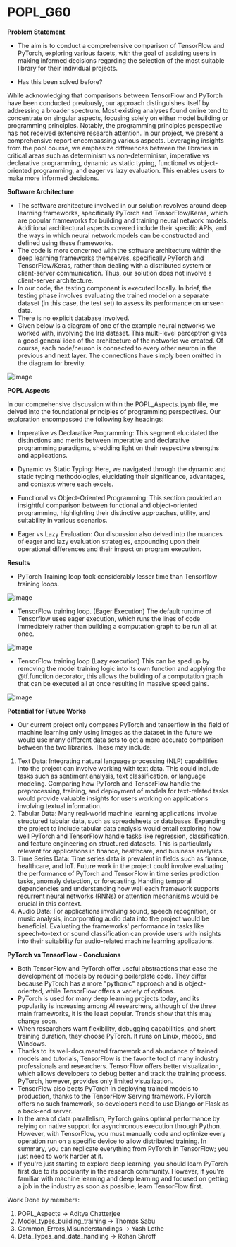# POPL_G60

**Problem Statement**
- The aim is to conduct a comprehensive comparison of TensorFlow and PyTorch, exploring various facets, with the goal of assisting users in making informed decisions regarding the selection of the most suitable library for their individual projects.

- Has this been solved before?

While acknowledging that comparisons between TensorFlow and PyTorch have been conducted previously, our approach distinguishes itself by addressing a broader spectrum. Most existing analyses found online tend to concentrate on singular aspects, focusing solely on either model building or programming principles. Notably, the programming principles perspective has not received extensive research attention. In our project, we present a comprehensive report encompassing various aspects. Leveraging insights from the popl course, we emphasize differences between the libraries in critical areas such as determinism vs non-determinism, imperative vs declarative programming, dynamic vs static typing, functional vs object-oriented programming, and eager vs lazy evaluation. This enables users to make more informed decisions.


**Software Architecture**
- The software architecture involved in our solution revolves around deep learning frameworks, specifically PyTorch and TensorFlow/Keras, which are popular frameworks for building and training neural network models. Additional architectural aspects covered include their specific APIs, and the ways in which neural network models can be constructed and defined using these frameworks.
- The code is more concerned with the software architecture within the deep learning frameworks themselves, specifically PyTorch and TensorFlow/Keras, rather than dealing with a distributed system or client-server communication. Thus, our solution does not involve a client-server architecture.
- In our code, the testing component is executed locally. In brief, the testing phase involves evaluating the trained model on a separate dataset (in this case, the test set) to assess its performance on unseen data. 
- There is no explicit database involved.
- Given below is a diagram of one of the example neural networks we worked with, involving the Iris dataset. This multi-level perceptron gives a good general idea of the architecture of the networks we created. Of course, each node/neuron is connected to every other neuron in the previous and next layer. The connections have simply been omitted in the diagram for brevity.

![image](https://github.com/thomas-sabu/POPL_G60/assets/91559478/1e96b14f-6304-4c5e-9502-b4dca4f93e56)





**POPL Aspects**

In our comprehensive discussion within the POPL_Aspects.ipynb file, we delved into the foundational principles of programming perspectives. Our exploration encompassed the following key headings:

- Imperative vs Declarative Programming:
  This segment elucidated the distinctions and merits between imperative and declarative programming paradigms, shedding light on their respective strengths and applications.

- Dynamic vs Static Typing:
  Here, we navigated through the dynamic and static typing methodologies, elucidating their significance, advantages, and contexts where each excels.

- Functional vs Object-Oriented Programming:
  This section provided an insightful comparison between functional and object-oriented programming, highlighting their distinctive approaches, utility, and suitability in various scenarios.

- Eager vs Lazy Evaluation:
  Our discussion also delved into the nuances of eager and lazy evaluation strategies, expounding upon their operational differences and their impact on program execution.



**Results**
- PyTorch Training loop took considerably lesser time than Tensorflow training loops.


![image](https://github.com/thomas-sabu/POPL_G60/assets/91559478/debdcc0f-87b1-4a8b-b7c1-8b5c700247dc)

- TensorFlow training loop. (Eager Execution)
The default runtime of Tensorflow uses eager execution, which runs the lines of code immediately rather than building a computation graph to be run all at once.



![image](https://github.com/thomas-sabu/POPL_G60/assets/91559478/abc97959-b216-43ca-8b8c-eb011322a29e)


- TensorFlow training loop (Lazy execution)
This can be sped up by removing the model training logic into its own function and applying the @tf.function decorator, this allows the building of a computation graph that can be executed all at once resulting in massive speed gains.



![image](https://github.com/thomas-sabu/POPL_G60/assets/91559478/6475a693-359f-4421-8e5d-66067a8b3c87)






**Potential for Future Works**
- Our current project only compares PyTorch and tenserflow in the field of machine learning only using images as the dataset in the future we would use many different data sets to get a more accurate comparison between the two libraries. These may include:
1.	Text Data: Integrating natural language processing (NLP) capabilities into the project can involve working with text data. This could include tasks such as sentiment analysis, text classification, or language modeling. Comparing how PyTorch and TensorFlow handle the preprocessing, training, and deployment of models for text-related tasks would provide valuable insights for users working on applications involving textual information.
2.	Tabular Data: Many real-world machine learning applications involve structured tabular data, such as spreadsheets or databases. Expanding the project to include tabular data analysis would entail exploring how well PyTorch and TensorFlow handle tasks like regression, classification, and feature engineering on structured datasets. This is particularly relevant for applications in finance, healthcare, and business analytics.
3.	Time Series Data: Time series data is prevalent in fields such as finance, healthcare, and IoT. Future work in the project could involve evaluating the performance of PyTorch and TensorFlow in time series prediction tasks, anomaly detection, or forecasting. Handling temporal dependencies and understanding how well each framework supports recurrent neural networks (RNNs) or attention mechanisms would be crucial in this context.
4.	Audio Data: For applications involving sound, speech recognition, or music analysis, incorporating audio data into the project would be beneficial. Evaluating the frameworks' performance in tasks like speech-to-text or sound classification can provide users with insights into their suitability for audio-related machine learning applications.



**PyTorch vs TensorFlow - Conclusions**
- Both TensorFlow and PyTorch offer useful abstractions that ease the development of models by reducing boilerplate code. They differ because PyTorch has a more "pythonic" approach and is object-oriented, while TensorFlow offers a variety of options.
- PyTorch is used for many deep learning projects today, and its popularity is increasing among Al researchers, although of the three main frameworks, it is the least popular. Trends show that this may change soon.
- When researchers want flexibility, debugging capabilities, and short training duration, they choose PyTorch. It runs on Linux, macoS, and Windows.
- Thanks to its well-documented framework and abundance of trained models and tutorials, TensorFlow is the favorite tool of many industry professionals and researchers. TensorFlow offers better visualization, which allows developers to debug better and track the training process. PyTorch, however, provides only limited visualization.
- TensorFlow also beats PyTorch in deploying trained models to production, thanks to the TensorFlow Serving framework. PyTorch offers no such framework, so developers need to use Django or Flask as a back-end server.
- In the area of data parallelism, PyTorch gains optimal performance by relying on native support for asynchronous execution through Python. However, with TensorFlow, you must manually code and optimize every operation run on a specific device to allow distributed training. In summary, you can replicate everything from PyTorch in TensorFlow; you just need to work harder at it.
- If you're just starting to explore deep learning, you should learn PyTorch first due to its popularity in the research community. However, if you're familiar with machine learning and deep learning and focused on getting a job in the industry as soon as possible, learn TensorFlow first.


Work Done by members:
1) POPL_Aspects -> Aditya Chatterjee
2) Model_types_building_training -> Thomas Sabu
3) Common_Errors,Misunderstandings -> Yash Lothe
4) Data_Types_and_data_handling -> Rohan Shroff






